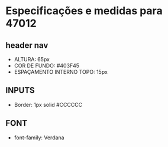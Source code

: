 # Especificações e medidas para 47012

## header nav

* ALTURA: 65px
* COR DE FUNDO: #403F45
* ESPAÇAMENTO INTERNO TOPO: 15px

## INPUTS
* Border: 1px solid #CCCCCC

## FONT
 * font-family: Verdana
